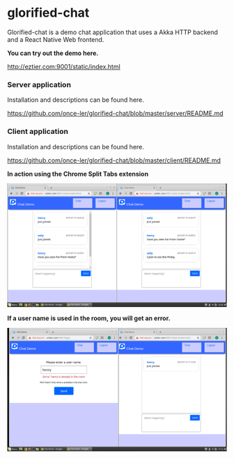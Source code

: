 # glorified-chat

Glorified-chat is a demo chat application that uses a Akka HTTP backend and a React Native Web frontend.

__You can try out the demo here.__

http://eztier.com:9001/static/index.html

### Server application 
Installation and descriptions can be found here.

https://github.com/once-ler/glorified-chat/blob/master/server/README.md

### Client application 
Installation and descriptions can be found here.

https://github.com/once-ler/glorified-chat/blob/master/client/README.md

__In action using the Chrome Split Tabs extension__

![Chat Demo Split View](https://github.com/once-ler/glorified-chat/blob/master/client/static/chat-demo-split-view.png)

__If a user name is used in the room, you will get an error.__

![User name already in use](https://github.com/once-ler/glorified-chat/blob/master/client/static/username-already-used.png)
